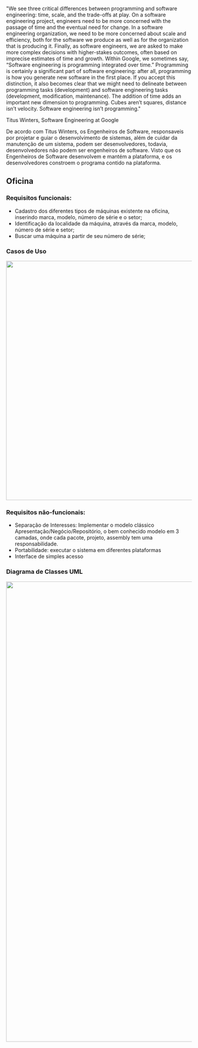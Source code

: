 "We see three critical differences between programming and software engineering: time, scale, and the trade-offs at play. On a software engineering project, engineers need to be more concerned with the passage of time and the eventual need for change. In a software engineering organization, we need to be more concerned about scale and efficiency, both for the software we produce as well as for the organization that is producing it. Finally, as software engineers, we are asked to make more complex decisions with higher-stakes outcomes, often based on imprecise estimates of time and growth. Within Google, we sometimes say, “Software engineering is programming integrated over time.” Programming is certainly a significant part of software engineering: after all, programming is how you generate new software in the first place. If you accept this distinction, it also becomes clear that we might need to delineate between programming tasks (development) and software engineering tasks (development, modification, maintenance). The addition of time adds an important new dimension to programming. Cubes aren’t squares, distance isn’t velocity. Software engineering isn’t programming."

Titus Winters, Software Engineering at Google

De acordo com Titus Winters, os Engenheiros de Software, responsaveis por projetar e guiar o desenvolvimento de sistemas, além de cuidar da manutenção de um sistema, podem ser desenvolvedores, todavia, desenvolvedores não podem ser engenheiros de software. Visto que os Engenheiros de Software desenvolvem e mantém a plataforma, e os desenvolvedores constroem o programa contido na plataforma.


## Oficina

### Requisitos funcionais:
  - Cadastro dos diferentes tipos de máquinas existente na oficina, inserindo marca, modelo, número de série e o setor; 
  - Identificação da localidade da máquina, através da marca, modelo, número de série e setor;
  - Buscar uma máquina a partir de seu número de série;

### Casos de Uso
<div align="center">
<img src="https://user-images.githubusercontent.com/108765052/186031237-562f4b12-a85c-4d6a-84e4-3e03be6cc2d9.png" width="650px" />
</div>

### Requisitos não-funcionais:
  - Separação de Interesses: Implementar o modelo clássico Apresentação/Negócio/Repositório, o bem conhecido modelo em 3 camadas, onde cada pacote, projeto, assembly tem uma responsabilidade.
  - Portabilidade: executar o sistema em diferentes plataformas
  - Interface de simples acesso
  
  ### Diagrama de Classes UML
<div align="center">
<img src="https://user-images.githubusercontent.com/108765052/187309434-0eae16c1-5fcd-4ac7-9ad3-07b6d88b4b0e.jpg" width="1250px" />
</div>



